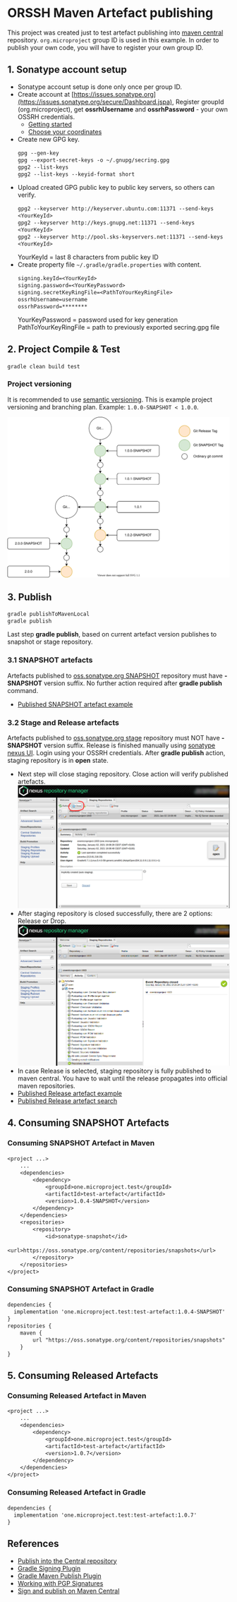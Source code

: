 # ORSSH Maven Artefact publishing
This project was created just to test artefact publishing into [maven central](https://repo.maven.apache.org/maven2) 
repository. ``org.microproject`` group ID is used in this example. In order to publish your own code,
you will have to register your own group ID.

## 1. Sonatype account setup
* Sonatype account setup is done only once per group ID.
* Create account at [https://issues.sonatype.org](https://issues.sonatype.org/secure/Dashboard.jspa),
  Register groupId (org.microproject), get __ossrhUsername__ and __ossrhPassword__ - 
  your own OSSRH credentials.
  * [Getting started](https://central.sonatype.org/pages/producers.html)
  * [Choose your coordinates](https://central.sonatype.org/pages/choosing-your-coordinates.html)
* Create new GPG key.
  ```
  gpg --gen-key
  gpg --export-secret-keys -o ~/.gnupg/secring.gpg
  gpg2 --list-keys  
  gpg2 --list-keys --keyid-format short
  ```
* Upload created GPG public key to public key servers, so others can verify.  
  ```
  gpg2 --keyserver http://keyserver.ubuntu.com:11371 --send-keys <YourKeyId>
  gpg2 --keyserver http://keys.gnupg.net:11371 --send-keys <YourKeyId>
  gpg2 --keyserver http://pool.sks-keyservers.net:11371 --send-keys <YourKeyId>
  ```
  YourKeyId = last 8 characters from public key ID
* Create property file ``~/.gradle/gradle.properties`` with content.
  ```
  signing.keyId=<YourKeyId>
  signing.password=<YourKeyPassword>
  signing.secretKeyRingFile=<PathToYourKeyRingFile>
  ossrhUsername=username
  ossrhPassword=********
  ```
  YourKeyPassword = password used for key generation  
  PathToYourKeyRingFile = path to previously exported secring.gpg file

## 2. Project Compile & Test
```
gradle clean build test
```

### Project versioning
It is recommended to use [semantic versioning](https://semver.org/). 
This is example project versioning and branching plan.
Example: ``1.0.0-SNAPSHOT < 1.0.0``.

![release-plan](../docs/release-plan.svg)

## 3. Publish
```
gradle publishToMavenLocal
gradle publish
```
Last step __gradle publish__, based on current artefact version publishes to snapshot or stage repository.

### 3.1 SNAPSHOT artefacts
Artefacts published to [oss.sonatype.org SNAPSHOT](https://oss.sonatype.org/content/repositories/snapshots)
repository must have __-SNAPSHOT__ version suffix. No further action required after __gradle publish__ command.
* [Published SNAPSHOT artefact example](https://oss.sonatype.org/content/repositories/snapshots/one/microproject/test/test-artefact/1.0.4-SNAPSHOT)

### 3.2 Stage and Release artefacts
Artefacts published to [oss.sonatype.org stage](https://oss.sonatype.org/service/local/staging/deploy/maven2)
repository must NOT have __-SNAPSHOT__ version suffix. Release is finished manually using
[sonatype nexus UI](https://oss.sonatype.org/#stagingRepositories). Login using your OSSRH credentials.
After __gradle publish__ action, staging repository is in __open__ state. 
* Next step will close staging repository. Close action will verify published artefacts.
  ![01-release-publish](../docs/01-release-publish_close-staging-repository.png)
* After staging repository is closed successfully, there are 2 options: Release or Drop.  
  ![02-release-publish](../docs/02-release-publish_release-staging-repository.png)
* In case Release is selected, staging repository is fully published to maven central. 
  You have to wait until the release propagates into official maven repositories.
* [Published Release artefact example](https://repo.maven.apache.org/maven2/one/microproject/test/test-artefact/1.0.7)
* [Published Release artefact search](https://search.maven.org/search?q=g:one.microproject.test%20AND%20a:test-artefact)

## 4. Consuming SNAPSHOT Artefacts
### Consuming SNAPSHOT Artefact in Maven
```
<project ...>
    ...
    <dependencies>
        <dependency>
            <groupId>one.microproject.test</groupId>
            <artifactId>test-artefact</artifactId>
            <version>1.0.4-SNAPSHOT</version>
        </dependency>
    </dependencies>
    <repositories>
        <repository>
            <id>sonatype-snapshot</id>
            <url>https://oss.sonatype.org/content/repositories/snapshots</url>
        </repository>
    </repositories>
</project>
```

### Consuming SNAPSHOT Artefact in Gradle
```
dependencies {
  implementation 'one.microproject.test:test-artefact:1.0.4-SNAPSHOT' 
}
repositories {
    maven {
        url "https://oss.sonatype.org/content/repositories/snapshots"
    }
}
```
## 5. Consuming Released Artefacts
### Consuming Released Artefact in Maven
```
<project ...>
    ...
    <dependencies>
        <dependency>
            <groupId>one.microproject.test</groupId>
            <artifactId>test-artefact</artifactId>
            <version>1.0.7</version>
        </dependency>
    </dependencies>
</project>
```

### Consuming Released Artefact in Gradle
```
dependencies {
  implementation 'one.microproject.test:test-artefact:1.0.7' 
}
```

## References
* [Publish into the Central repository](https://central.sonatype.org/pages/producers.html)
* [Gradle Signing Plugin](https://docs.gradle.org/current/userguide/signing_plugin.html)
* [Gradle Maven Publish Plugin](https://docs.gradle.org/current/userguide/publishing_maven.html)
* [Working with PGP Signatures](https://central.sonatype.org/pages/working-with-pgp-signatures.html)
* [Sign and publish on Maven Central](https://medium.com/@nmauti/sign-and-publish-on-maven-central-a-project-with-the-new-maven-publish-gradle-plugin-22a72a4bfd4b)
